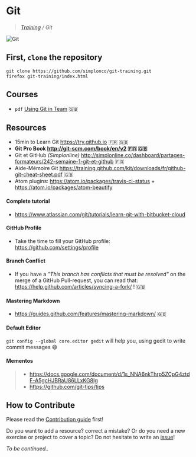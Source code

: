 # Git

>_[Training](https://github.com/simplonco/training) / Git_

![Git](git.png)

## First, `clone` the repository

```shell
git clone https://github.com/simplonco/git-training.git
firefox git-training/index.html
```

## Courses

* `pdf` [Using Git in Team](https://github.com/simplonco/git-training/blob/master/courses/git_2.pdf) :gb:

## Resources

* 15min to Learn Git https://try.github.io :fr: :uk:
* **Git Pro Book http://git-scm.com/book/en/v2 :fr: :uk:**
* Git et GitHub _(Simplonline)_ http://simplonline.co/dashboard/partages-formateurs/242-semaine-1-git-et-github :fr:
* Aide-Mémoire Git https://training.github.com/kit/downloads/fr/github-git-cheat-sheet.pdf :uk:
* Atom plugins: https://atom.io/packages/travis-ci-status + https://atom.io/packages/atom-beautify

#### Complete tutorial

* https://www.atlassian.com/git/tutorials/learn-git-with-bitbucket-cloud

#### GitHub Profile

* Take the time to fill your GitHub profile: https://github.com/settings/profile

#### Branch Conflict

* If you have a _"This branch has conflicts that must be resolved"_ on the merge of a GitHub Pull-request, you can read that: https://help.github.com/articles/syncing-a-fork/ ! :uk:

#### Mastering Markdown

* https://guides.github.com/features/mastering-markdown/ :uk:

#### Default Editor

`git config --global core.editor gedit` will help you, using gedit to write commit messages :smile:

#### Mementos

> * https://docs.google.com/document/d/1s_NNA6nkThrp5ZCpG4ztdF-A5gcHJBRaU86LLxKG8Ig
> * https://github.com/git-tips/tips

## How to Contribute

Please read the [Contribution guide](https://github.com/simplonco/training/blob/master/CONTRIBUTING.md) first!

Do you want to add a resource? correct a mistake? Or do you need a new exercise or project to cover a topic? Do not hesitate to write an [issue](https://github.com/simplonco/unix-training/issues)!

_To be continued.._
